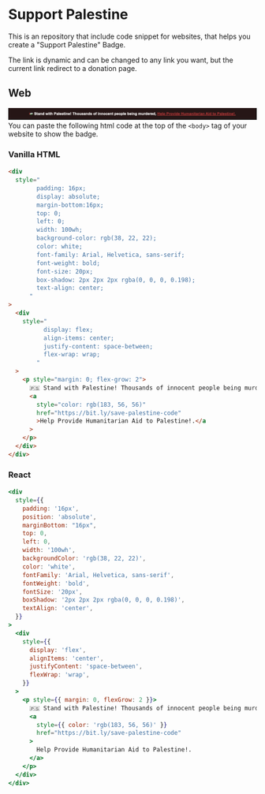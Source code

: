 # Support Palestine

This is an repository that include code snippet for websites, that helps you create a "Support Palestine" Badge.

The link is dynamic and can be changed to any link you want, but the current link redirect to a donation page.

## Web

![Example image](web.png)
You can paste the following html code at the top of the `<body>` tag of your website to show the badge.

### Vanilla HTML

```html
<div
  style="
        padding: 16px;
        display: absolute;
        margin-bottom:16px;
        top: 0;
        left: 0;
        width: 100wh;
        background-color: rgb(38, 22, 22);
        color: white;
        font-family: Arial, Helvetica, sans-serif;
        font-weight: bold;
        font-size: 20px;
        box-shadow: 2px 2px 2px rgba(0, 0, 0, 0.198);
        text-align: center;
      "
>
  <div
    style="
          display: flex;
          align-items: center;
          justify-content: space-between;
          flex-wrap: wrap;
        "
  >
    <p style="margin: 0; flex-grow: 2">
      🇵🇸 Stand with Palestine! Thousands of innocent people being murdered,
      <a
        style="color: rgb(183, 56, 56)"
        href="https://bit.ly/save-palestine-code"
        >Help Provide Humanitarian Aid to Palestine!.</a
      >
    </p>
  </div>
</div>
```


### React
```jsx
<div
  style={{
    padding: '16px',
    position: 'absolute',
    marginBottom: "16px",
    top: 0,
    left: 0,
    width: '100wh',
    backgroundColor: 'rgb(38, 22, 22)',
    color: 'white',
    fontFamily: 'Arial, Helvetica, sans-serif',
    fontWeight: 'bold',
    fontSize: '20px',
    boxShadow: '2px 2px 2px rgba(0, 0, 0, 0.198)',
    textAlign: 'center',
  }}
>
  <div
    style={{
      display: 'flex',
      alignItems: 'center',
      justifyContent: 'space-between',
      flexWrap: 'wrap',
    }}
  >
    <p style={{ margin: 0, flexGrow: 2 }}>
      🇵🇸 Stand with Palestine! Thousands of innocent people being murdered,
      <a
        style={{ color: 'rgb(183, 56, 56)' }}
        href="https://bit.ly/save-palestine-code"
      >
        Help Provide Humanitarian Aid to Palestine!.
      </a>
    </p>
  </div>
</div>
``````